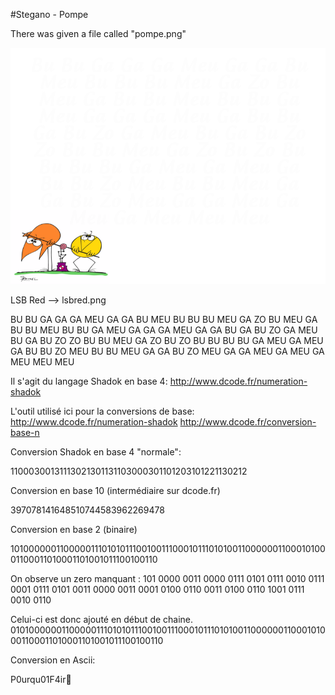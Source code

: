 #Stegano - Pompe

There was given a file called "pompe.png"

![pompe.png](pompe.png "pompe.png")



LSB Red --> lsbred.png

BU BU GA GA GA MEU GA GA BU
MEU BU BU BU MEU GA ZO BU
MEU GA BU BU MEU BU BU GA
MEU GA GA GA MEU GA GA BU
GA BU ZO GA MEU BU GA BU ZO
ZO BU BU MEU GA ZO BU ZO BU
BU BU BU GA MEU GA MEU GA
BU BU ZO MEU BU BU MEU GA
GA BU ZO MEU GA GA MEU GA
MEU GA MEU MEU MEU

Il s'agit du langage Shadok en base 4:
http://www.dcode.fr/numeration-shadok


L'outil utilisé ici pour la conversions de base: 
http://www.dcode.fr/numeration-shadok
http://www.dcode.fr/conversion-base-n


Conversion Shadok en base 4 "normale":

11000300131113021301131103000301101203101221130212

Conversion en base 10 (intermédiaire sur dcode.fr)

397078141648510744583962269478

Conversion en base 2 (binaire) 

101000000110000011101010111001001110001011101010011000000110001010001100011010001101001011100100110

On observe un zero manquant :
101 0000 0011 0000 0111 0101 0111 0010 0111 0001 0111 0101 0011 0000 0011 0001 0100 0110 0011 0100 0110 1001 0111 0010 0110

Celui-ci est donc ajouté en début de chaine.
0101000000110000011101010111001001110001011101010011000000110001010001100011010001101001011100100110

Conversion en Ascii:

P0urqu01F4ir
